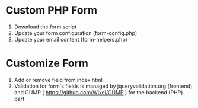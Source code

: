 # Custom PHP Form

1. Download the form script
2. Update your form configuration (form-config.php)
3. Update your email content (form-helpers.php)

# Customize Form
1. Add or remove field from index.html
2. Validation for form's fields is managed by jqueryvalidation.org (frontend) and GUMP ( https://github.com/Wixel/GUMP ) for the backend (PHP) part.
